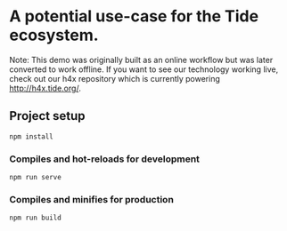 # A potential use-case for the Tide ecosystem.

Note: This demo was originally built as an online workflow but was later converted to work offline. If you want to see our technology working live, check out our h4x repository which is currently powering http://h4x.tide.org/.

## Project setup
```
npm install
```

### Compiles and hot-reloads for development
```
npm run serve
```

### Compiles and minifies for production
```
npm run build
```


